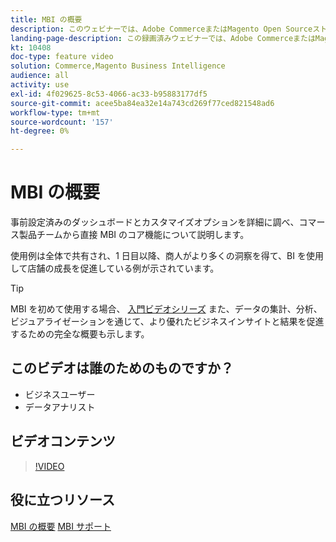 ```yaml
---
title: MBI の概要
description: このウェビナーでは、Adobe CommerceまたはMagento Open Sourceストア向け MBI のコア機能について学習します。
landing-page-description: この録画済みウェビナーでは、Adobe CommerceまたはMagento Open Sourceストア向け MBI の主な機能について学習できます。
kt: 10408
doc-type: feature video
solution: Commerce,Magento Business Intelligence
audience: all
activity: use
exl-id: 4f029625-8c53-4066-ac33-b95883177df5
source-git-commit: acee5ba84ea32e14a743cd269f77ced821548ad6
workflow-type: tm+mt
source-wordcount: '157'
ht-degree: 0%

---
```


# MBI の概要

事前設定済みのダッシュボードとカスタマイズオプションを詳細に調べ、コマース製品チームから直接 MBI のコア機能について説明します。

使用例は全体で共有され、1 日目以降、商人がより多くの洞察を得て、BI を使用して店舗の成長を促進している例が示されています。

>[!TIP]
>
>MBI を初めて使用する場合、 [入門ビデオシリーズ](./../1-overview.md) また、データの集計、分析、ビジュアライゼーションを通じて、より優れたビジネスインサイトと結果を促進するための完全な概要も示します。

## このビデオは誰のためのものですか？

- ビジネスユーザー
- データアナリスト

## ビデオコンテンツ

>[!VIDEO](https://video.tv.adobe.com/v/342501?quality=12&learn=on)

## 役に立つリソース

[MBI の概要](https://docs.magento.com/mbi/getting-started/getting-started.html)
[MBI サポート](https://support.magento.com/hc/en-us/articles/360016730811)
